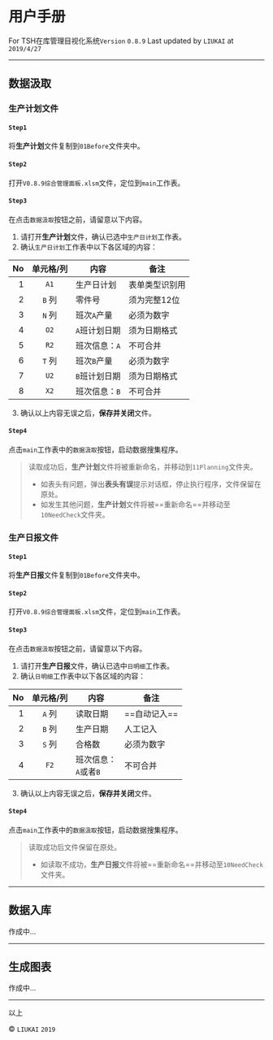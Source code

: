 # 用户手册

For TSH在库管理目视化系统`Version` `0.8.9`
Last updated by `LIUKAI` at `2019/4/27`

---

## 数据汲取

### 生产计划文件

#### `Step1`

将**生产计划**文件复制到`01Before`文件夹中。

#### `Step2`

打开`V0.8.9综合管理面板.xlsm`文件，定位到`main`工作表。

#### `Step3`

在点击`数据汲取`按钮之前，请留意以下内容。

1. 请打开**生产计划**文件，确认已选中`生产日计划`工作表。
2. 确认`生产日计划`工作表中以下各区域的内容：

| No | 单元格/列 | 内容 | 备注 |
|---:|:---:|---|---|
|1| `A1`|生产日计划|表单类型识别用|
|2|`B` 列|零件号|须为完整12位|
|3|`N` 列|班次`A`产量|必须为数字|
|4|`O2`|`A`班计划日期|须为日期格式|
|5|`R2`|班次信息：`A`|不可合并|
|6|`T` 列|班次`B`产量|必须为数字|
|7|`U2`|`B`班计划日期|须为日期格式|
|8|`X2`|班次信息：`B`|不可合并|

3. 确认以上内容无误之后，**保存并关闭**文件。

#### `Step4`

点击`main`工作表中的`数据汲取`按钮，启动数据搜集程序。

> 读取成功后，**生产计划**文件将被重新命名，并移动到`11Planning`文件夹。
> * 如表头有问题，弹出**表头有误**提示对话框，停止执行程序，文件保留在原处。
> * 如发生其他问题，**生产计划**文件将被==重新命名==并移动至`10NeedCheck`文件夹。

### 生产日报文件

#### `Step1`

将**生产日报**文件复制到`01Before`文件夹中。

#### `Step2`

打开`V0.8.9综合管理面板.xlsm`文件，定位到`main`工作表。

#### `Step3`

在点击`数据汲取`按钮之前，请留意以下内容。

1. 请打开**生产日报**文件，确认已选中`日明细`工作表。
2. 确认`日明细`工作表中以下各区域的内容：

| No | 单元格/列 | 内容 | 备注 |
|---:|:---:|---|---|
|1|`A` 列|读取日期|==自动记入==|
|2|`B` 列|生产日期|人工记入|
|3|`S` 列|合格数|必须为数字|
|4|`F2`|班次信息：<br>`A`或者`B`|不可合并|

3. 确认以上内容无误之后，**保存并关闭**文件。

#### `Step4`

点击`main`工作表中的`数据汲取`按钮，启动数据搜集程序。

> 读取成功后文件保留在原处。
> * 如读取不成功，**生产日报**文件将被==重新命名==并移动至`10NeedCheck`文件夹。

---

## 数据入库

作成中...

---

## 生成图表

作成中...

---

以上

&copy; `LIUKAI` `2019`